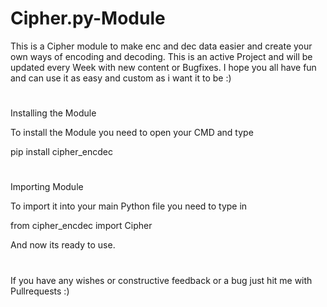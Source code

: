 # Cipher.py-Module
This is a Cipher module to make enc and dec data easier and create your own ways of encoding and decoding.
This is an active Project and will be updated every Week with new content or Bugfixes.
I hope you all have fun and can use it as easy and custom as i want it to be :)
#
#
#
Installing the Module

To install the Module you need to open your CMD and type

pip install cipher_encdec
#
#
#
Importing Module

To import it into your main Python file you need to type in 

from cipher_encdec import Cipher

And now its ready to use.
#
#
#
If you have any wishes or constructive feedback or a bug just hit me with Pullrequests :)
